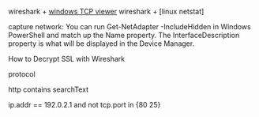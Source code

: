 
wireshark + [windows TCP viewer](https://learn.microsoft.com/en-us/sysinternals/downloads/tcpview)
wireshark + [linux netstat]

capture network:
You can run Get-NetAdapter -IncludeHidden in Windows PowerShell and match up the Name property. The InterfaceDescription property is what will be displayed in the Device Manager.

How to Decrypt SSL with Wireshark

protocol

http contains searchText

ip.addr == 192.0.2.1 and not tcp.port in {80 25}
